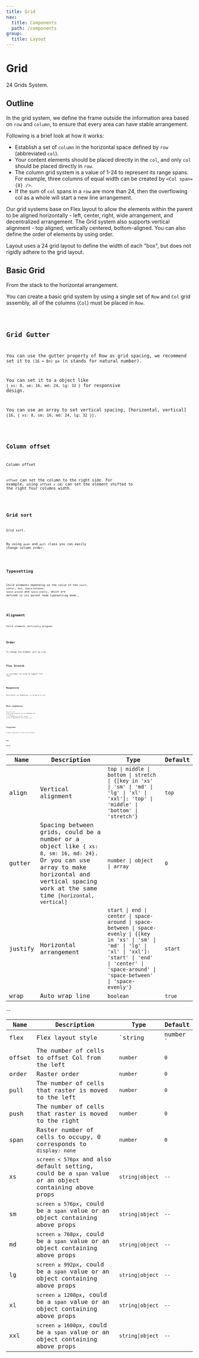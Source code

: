 ```yaml
---
title: Grid
nav:
  title: Components
  path: /components
group:
  title: Layout
---
```


# Grid 

24 Grids System.

## Outline

In the grid system, we define the frame outside the information area based on `row` and `column`, to ensure that every area can have stable arrangement.

Following is a brief look at how it works:

* Establish a set of `column` in the horizontal space defined by `row` (abbreviated `col`).
* Your content elements should be placed directly in the `col`, and only `col` should be placed directly in `row`.
* The column grid system is a value of 1-24 to represent its range spans. For example, three columns of equal width can be created by `<Col span={8} />`.
* If the sum of `col` spans in a `row` are more than 24, then the overflowing col as a whole will start a new line arrangement.

Our grid systems base on Flex layout to allow the elements within the parent to be aligned horizontally - left, center, right, wide arrangement, and decentralized arrangement. The Grid system also supports vertical alignment - top aligned, vertically centered, bottom-aligned. You can also define the order of elements by using order.

Layout uses a 24 grid layout to define the width of each "box", but does not rigidly adhere to the grid layout.

## Basic Grid

From the stack to the horizontal arrangement.

You can create a basic grid system by using a single set of `Row` and `Col` grid assembly, all of the columns (`Col`) must be placed in `Row`.

<code src='./demo/basic.tsx'/>

## Grid Gutter

You can use the gutter property of Row as grid spacing, we recommend set it to `(16 + 8n) px` (n stands for natural number).

You can set it to a object like `{ xs: 8, sm: 16, md: 24, lg: 32 }` for responsive design.

You can use an array to set vertical spacing, [horizontal, vertical] `[16, { xs: 8, sm: 16, md: 24, lg: 32 }]`.

<code src='./demo/blockDivider.tsx'/>

## Column offset

Column offset

`offset` can set the column to the right side. For example, using `offset = {4}` can set the element shifted to the right four columns width.

<code src='./demo/offset.tsx'/>


## Grid sort

Grid sort.

By using `push` and `pull` class you can easily change column order.

<code src='./demo/gridSort.tsx'/>

## Typesetting

Child elements depending on the value of the `start`, `center`, `end`, `space-between`, `space-around` and `space-evenly`, which are defined in its parent node typesetting mode.。

<code src='./demo/typesetting.tsx'/>

## Alignment

Child elements vertically aligned.

<code src='./demo/alignment.tsx'/>

## Order

To change the element sort by `order`.

<code src='./demo/sort.tsx' />

## Flex Stretch

`Col` provides `flex` prop to support fill rest.

<code src='./demo/flex.tsx'/>

## Responsive

Here preset six dimensions: xs sm md lg xl xxl.

<code src='./demo/meida.tsx'/>

## More responsive

`span` `pull` `push` `offset` `order` property can be embedded into `xs` `sm` `md` `lg` `xl` `xxl` properties to use, where `xs={6}` is equivalent to `xs={{span: 6}}`.

<code src='./demo/other.tsx'/>

## Playground

A simple playground for column count and gutter.

<code src="./demo/gridConfig.tsx"/>

## API

### Row API

| Name        | Description      | Type                                       | Default   |
| ----------- | ---------------- | ------------------------------------------ | --------- |
| align        | 	Vertical alignment         | `top \| middle \| bottom \| stretch \| {[key in 'xs' \| 'sm' \| 'md' \| 'lg' \| 'xl' \| 'xxl']: 'top' \| 'middle' \| 'bottom' \| 'stretch'}`         | `top` |
| gutter    | Spacing between grids, could be a number or a object like `{ xs: 8, sm: 16, md: 24}`. Or you can use array to make horizontal and vertical spacing work at the same time `[horizontal, vertical]` | `number \| object \| array`  | `0`   |
| justify      | Horizontal arrangement | `start \| end \| center \| space-around \| space-between \| space-evenly \| {[key in 'xs' \| 'sm' \| 'md' \| 'lg' \| 'xl' \| 'xxl']: 'start' \| 'end' \| 'center' \| 'space-around' \| 'space-between' \| 'space-evenly'}`    | `start`   |
| wrap     | 	Auto wrap line  | `boolean`     | `true`   |

### Col API

| Name        | Description      | Type                                       | Default   |
| ----------- | ---------------- | ------------------------------------------ | --------- |
| flex        | 	Flex layout style        | `string|number ` | `default` |
| offset    | The number of cells to offset Col from the left         | `number`   | `0`   |
| order      | Raster order | `number`                   | `0`   |
| pull    | 	The number of cells that raster is moved to the left        | `number`     | `0`   |
| push        | 	The number of cells that raster is moved to the right         | `number`   | `0`   |
| span | Raster number of cells to occupy, 0 corresponds to `display: none`   | `number` | `0`   |
| xs |`screen < 576px` and also default setting, could be a `span` value or an object containing above props | `string\|object` | `--`      |
| sm     | 	`screen ≥ 576px`, could be a `span` value or an object containing above props | `string\|object` | `--`    |
| md    | `screen ≥ 768px`, could be a `span` value or an object containing above props | `string\|object` | `--`    |
| lg     |`screen ≥ 992px`, could be a `span` value or an object containing above props  | `string\|object` | `--`    |
| xl     |`screen ≥ 1200px`, could be a `span` value or an object containing above props  | `string\|object` | `--`    |
| xxl     |`screen ≥ 1600px`, could be a `span` value or an object containing above props  | `string\|object` | `--`    |